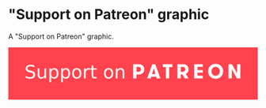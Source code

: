 # "Support on Patreon" graphic

A "Support on Patreon" graphic.

![Support on Patreon](support_on_patreon.png)

